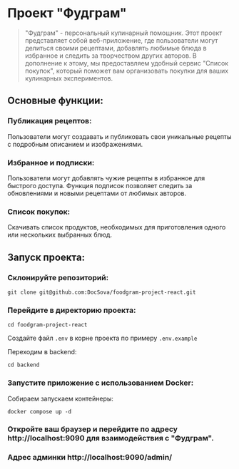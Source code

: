 # Проект "Фудграм"

> "Фудграм" - персональный кулинарный помощник. Этот проект представляет собой веб-приложение, где пользователи могут делиться своими рецептами, добавлять любимые блюда в избранное и следить за творчеством других авторов. В дополнение к этому, мы предоставляем удобный сервис "Список покупок", который поможет вам организовать покупки для ваших кулинарных экспериментов.


## Основные функции:

### Публикация рецептов:
Пользователи могут создавать и публиковать свои уникальные рецепты с подробным описанием и изображениями.

### Избранное и подписки:
Пользователи могут добавлять чужие рецепты в избранное для быстрого доступа.
Функция подписок позволяет следить за обновлениями и новыми рецептами от любимых авторов.

### Список покупок:
Скачивать список продуктов, необходимых для приготовления одного или нескольких выбранных блюд.

## Запуск проекта:

### Склонируйте репозиторий:
```
git clone git@github.com:DocSova/foodgram-project-react.git
```

### Перейдите в директорию проекта:
```
cd foodgram-project-react
```
Создайте файл ```.env``` в корне проекта по примеру ```.env.example```

Переходим в backend:
```
cd backend
```

### Запустите приложение с использованием Docker:

Собираем запускаем контейнеры:

```
docker compose up -d
```


### Откройте ваш браузер и перейдите по адресу http://localhost:9090 для взаимодействия с "Фудграм".
### Адрес админки http://localhost:9090/admin/